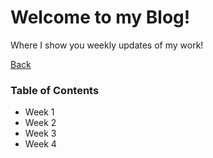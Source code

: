 # Welcome to my Blog!
Where I show you weekly updates of my work!

[Back](README.md)

### Table of Contents
- Week 1
- Week 2
- Week 3
- Week 4
